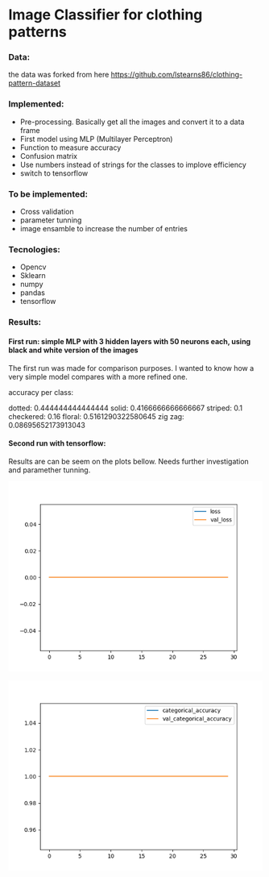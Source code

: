 # Image Classifier for clothing patterns

### Data:
the data was forked from here https://github.com/lstearns86/clothing-pattern-dataset

### Implemented:
  - Pre-processing. Basically get all the images and convert it to a data frame
  - First model using MLP (Multilayer Perceptron)
  - Function to measure accuracy
  - Confusion matrix
  - Use numbers instead of strings for the classes to implove efficiency
  - switch to tensorflow

### To be implemented:
  - Cross validation
- parameter tunning
- image ensamble to increase the number of entries

### Tecnologies:
- Opencv
- Sklearn
- numpy
- pandas
- tensorflow

### Results:

#### First run: simple MLP with 3 hidden layers with 50 neurons each, using black and white version of the images

The first run was made for comparison purposes. I wanted to know how a very simple model compares with a more refined one.

accuracy per class:

  dotted: 0.444444444444444
  solid: 0.4166666666666667
  striped: 0.1
  checkered: 0.16
  floral: 0.5161290322580645
  zig zag: 0.08695652173913043
  
#### Second run with tensorflow:

  Results are can be seem on the plots bellow. Needs further investigation and paramether tunning.

![loss plot](/version-two/loss_evolution.png)

![accuracy plot](/version-two/accuracy_evolution.png)

